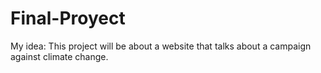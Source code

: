 # Final-Proyect
My idea:
This project will be about a website that talks about a campaign against climate change.
